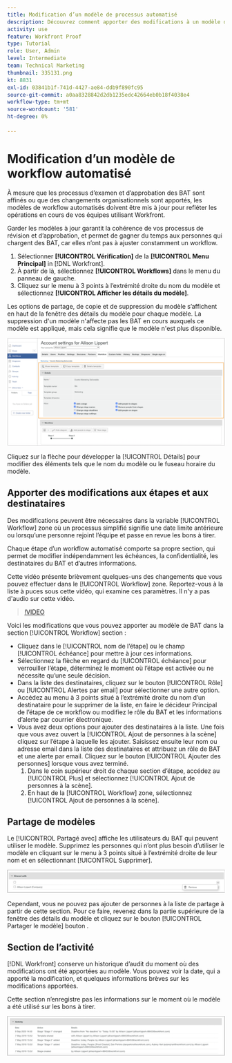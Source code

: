 ```yaml
---
title: Modification d’un modèle de processus automatisé
description: Découvrez comment apporter des modifications à un modèle de workflow de vérification automatisée existant dans [!DNL  Workfront].
activity: use
feature: Workfront Proof
type: Tutorial
role: User, Admin
level: Intermediate
team: Technical Marketing
thumbnail: 335131.png
kt: 8831
exl-id: 03841b1f-741d-4427-ae84-ddb9f890fc95
source-git-commit: a0aa8328842d2db1235edc42664eb0b18f4038e4
workflow-type: tm+mt
source-wordcount: '581'
ht-degree: 0%

---
```


# Modification d’un modèle de workflow automatisé

À mesure que les processus d’examen et d’approbation des BAT sont affinés ou que des changements organisationnels sont apportés, les modèles de workflow automatisés doivent être mis à jour pour refléter les opérations en cours de vos équipes utilisant Workfront.

Garder les modèles à jour garantit la cohérence de vos processus de révision et d’approbation, et permet de gagner du temps aux personnes qui chargent des BAT, car elles n’ont pas à ajuster constamment un workflow.

1. Sélectionner **[!UICONTROL Vérification]** de la **[!UICONTROL Menu Principal]** in [!DNL Workfront].
1. À partir de là, sélectionnez **[!UICONTROL Workflows]** dans le menu du panneau de gauche.
1. Cliquez sur le menu à 3 points à l’extrémité droite du nom du modèle et sélectionnez **[!UICONTROL Afficher les détails du modèle]**.

Les options de partage, de copie et de suppression du modèle s’affichent en haut de la fenêtre des détails du modèle pour chaque modèle. La suppression d&#39;un modèle n&#39;affecte pas les BAT en cours auxquels ce modèle est appliqué, mais cela signifie que le modèle n&#39;est plus disponible.

![Fenêtre Détails du modèle](assets/proof-system-setup-edit-templates-details-area.png)

<!--
Lean More URLs
-->

Cliquez sur la flèche pour développer la [!UICONTROL Détails] pour modifier des éléments tels que le nom du modèle ou le fuseau horaire du modèle.

## Apporter des modifications aux étapes et aux destinataires

Des modifications peuvent être nécessaires dans la variable [!UICONTROL Workflow] zone où un processus simplifié signifie une date limite antérieure ou lorsqu’une personne rejoint l’équipe et passe en revue les bons à tirer.

Chaque étape d’un workflow automatisé comporte sa propre section, qui permet de modifier indépendamment les échéances, la confidentialité, les destinataires du BAT et d’autres informations.

Cette vidéo présente brièvement quelques-uns des changements que vous pouvez effectuer dans le [!UICONTROL Workflow] zone. Reportez-vous à la liste à puces sous cette vidéo, qui examine ces paramètres. Il n&#39;y a pas d&#39;audio sur cette vidéo.

>[!VIDEO](https://video.tv.adobe.com/v/335131/?quality=12)

Voici les modifications que vous pouvez apporter au modèle de BAT dans la section [!UICONTROL Workflow] section :

* Cliquez dans le [!UICONTROL nom de l’étape] ou le champ [!UICONTROL échéance] pour mettre à jour ces informations.
* Sélectionnez la flèche en regard du [!UICONTROL échéance] pour verrouiller l’étape, déterminez le moment où l’étape est activée ou ne nécessite qu’une seule décision.
* Dans la liste des destinataires, cliquez sur le bouton [!UICONTROL Rôle] ou [!UICONTROL Alertes par email] pour sélectionner une autre option.
* Accédez au menu à 3 points situé à l’extrémité droite du nom d’un destinataire pour le supprimer de la liste, en faire le décideur Principal de l’étape de ce workflow ou modifiez le rôle du BAT et les informations d’alerte par courrier électronique.
* Vous avez deux options pour ajouter des destinataires à la liste. Une fois que vous avez ouvert la [!UICONTROL Ajout de personnes à la scène] cliquez sur l’étape à laquelle les ajouter. Saisissez ensuite leur nom ou adresse email dans la liste des destinataires et attribuez un rôle de BAT et une alerte par email. Cliquez sur le bouton [!UICONTROL Ajouter des personnes] lorsque vous avez terminé.
   1. Dans le coin supérieur droit de chaque section d’étape, accédez au [!UICONTROL Plus] et sélectionnez [!UICONTROL Ajout de personnes à la scène].
   1. En haut de la [!UICONTROL Workflow] zone, sélectionnez [!UICONTROL Ajout de personnes à la scène].

## Partage de modèles

Le [!UICONTROL Partagé avec] affiche les utilisateurs du BAT qui peuvent utiliser le modèle. Supprimez les personnes qui n’ont plus besoin d’utiliser le modèle en cliquant sur le menu à 3 points situé à l’extrémité droite de leur nom et en sélectionnant [!UICONTROL Supprimer].

![[!UICONTROL Partagé avec] list](assets/proof-system-setups-edit-template-shared-with.png)

Cependant, vous ne pouvez pas ajouter de personnes à la liste de partage à partir de cette section. Pour ce faire, revenez dans la partie supérieure de la fenêtre des détails du modèle et cliquez sur le bouton [!UICONTROL Partager le modèle] bouton .

## Section de l’activité

[!DNL Workfront] conserve un historique d’audit du moment où des modifications ont été apportées au modèle. Vous pouvez voir la date, qui a apporté la modification, et quelques informations brèves sur les modifications apportées.

Cette section n’enregistre pas les informations sur le moment où le modèle a été utilisé sur les bons à tirer.

![Liste des activités de BAT](assets/proof-system-setups-edit-template-activity.png)
